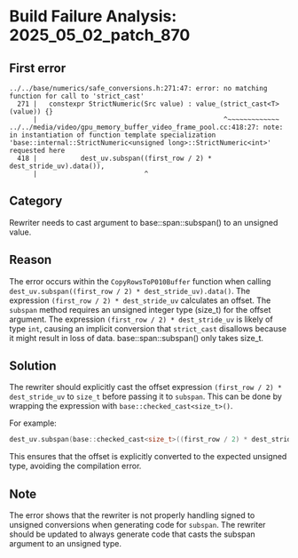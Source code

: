 # Build Failure Analysis: 2025_05_02_patch_870

## First error

```
../../base/numerics/safe_conversions.h:271:47: error: no matching function for call to 'strict_cast'
  271 |   constexpr StrictNumeric(Src value) : value_(strict_cast<T>(value)) {}
      |                                               ^~~~~~~~~~~~~~
../../media/video/gpu_memory_buffer_video_frame_pool.cc:418:27: note: in instantiation of function template specialization 'base::internal::StrictNumeric<unsigned long>::StrictNumeric<int>' requested here
  418 |           dest_uv.subspan((first_row / 2) * dest_stride_uv).data()),
      |                           ^
```

## Category
Rewriter needs to cast argument to base::span::subspan() to an unsigned value.

## Reason
The error occurs within the `CopyRowsToP010Buffer` function when calling `dest_uv.subspan((first_row / 2) * dest_stride_uv).data()`. The expression `(first_row / 2) * dest_stride_uv` calculates an offset. The `subspan` method requires an unsigned integer type (size_t) for the offset argument. The expression `(first_row / 2) * dest_stride_uv` is likely of type `int`, causing an implicit conversion that `strict_cast` disallows because it might result in loss of data. base::span::subspan() only takes size_t.

## Solution
The rewriter should explicitly cast the offset expression `(first_row / 2) * dest_stride_uv` to `size_t` before passing it to `subspan`. This can be done by wrapping the expression with `base::checked_cast<size_t>()`.

For example:
```c++
dest_uv.subspan(base::checked_cast<size_t>((first_row / 2) * dest_stride_uv)).data()
```
This ensures that the offset is explicitly converted to the expected unsigned type, avoiding the compilation error.

## Note
The error shows that the rewriter is not properly handling signed to unsigned conversions when generating code for `subspan`. The rewriter should be updated to always generate code that casts the subspan argument to an unsigned type.